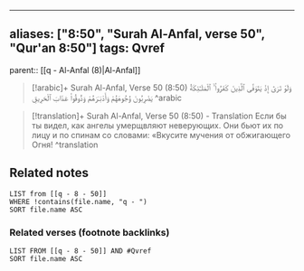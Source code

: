 
---
aliases: ["8:50", "Surah Al-Anfal, verse 50", "Qur'an 8:50"]
tags: Qvref
---

parent:: [[q - Al-Anfal (8)|Al-Anfal]]

> [!arabic]+ Surah Al-Anfal, Verse 50 (8:50)
> <span class="quran-arabic">وَلَوْ تَرَىٰٓ إِذْ يَتَوَفَّى ٱلَّذِينَ كَفَرُوا۟ ۙ ٱلْمَلَـٰٓئِكَةُ يَضْرِبُونَ وُجُوهَهُمْ وَأَدْبَـٰرَهُمْ وَذُوقُوا۟ عَذَابَ ٱلْحَرِيقِ</span>
^arabic

> [!translation]+ Surah Al-Anfal, Verse 50 (8:50) - Translation
> Если бы ты видел, как ангелы умерщвляют неверующих. Они бьют их по лицу и по спинам со словами: «Вкусите мучения от обжигающего Огня!
^translation



## Related notes
```dataview
LIST from [[q - 8 - 50]]
WHERE !contains(file.name, "q - ")
SORT file.name ASC
```

### Related verses (footnote backlinks)
```dataview
LIST FROM [[q - 8 - 50]] AND #Qvref
SORT file.name ASC
```

